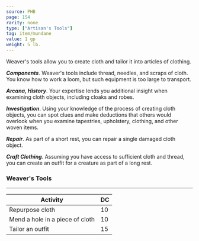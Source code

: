 ```yaml
---
source: PHB
page: 154
rarity: none
type: ["Artisan's Tools"]
tag: item/mundane
value: 1 gp
weight: 5 lb.
---
```


Weaver's tools allow you to create cloth and tailor it into articles of clothing.

**_Components_**. Weaver's tools include thread, needles, and scraps of cloth. You know how to work a loom, but such equipment is too large to transport.

**_Arcana, History_**. Your expertise lends you additional insight when examining cloth objects, including cloaks and robes.

**_Investigation_**. Using your knowledge of the process of creating cloth objects, you can spot clues and make deductions that others would overlook when you examine tapestries, upholstery, clothing, and other woven items.

**_Repair_**. As part of a short rest, you can repair a single damaged cloth object.

**_Craft Clothing_**. Assuming you have access to sufficient cloth and thread, you can create an outfit for a creature as part of a long rest.

### Weaver's Tools
---
|Activity|DC|
|-----------|---|
|Repurpose cloth|10|
|Mend a hole in a piece of cloth|10|
|Tailor an outfit|15|

